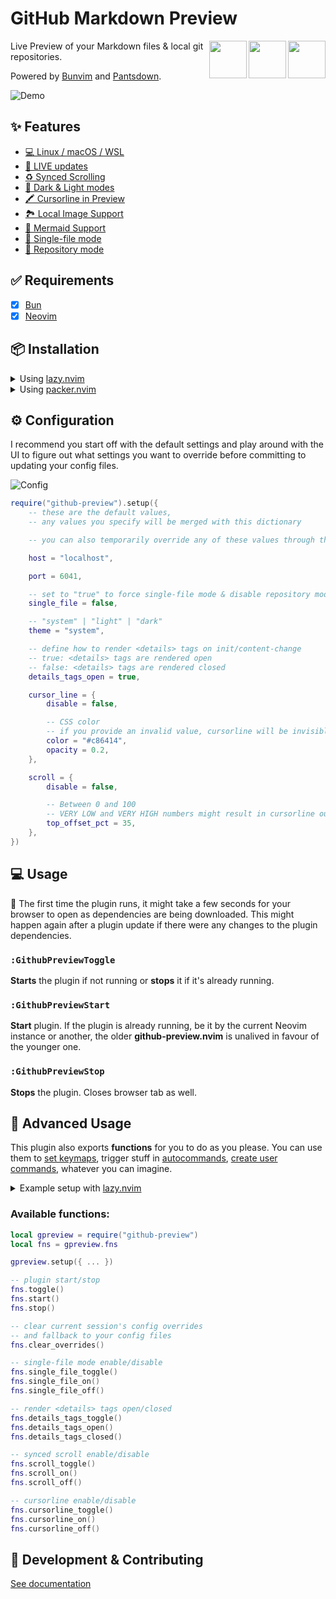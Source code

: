 # GitHub Markdown Preview

[<img src="https://raw.githubusercontent.com/wallpants/github-preview.nvim/main/docs/nvim.svg" height="60px" align="right" />](https://neovim.io/)
[<img src="https://raw.githubusercontent.com/wallpants/github-preview.nvim/main/docs/github.svg" height="60px" align="right" />](https://github.com/)
[<img src="https://raw.githubusercontent.com/wallpants/github-preview.nvim/main/docs/bun.svg" height="60px" align="right" />](https://bun.sh/)

Live Preview of your Markdown files & local git repositories.

Powered by [Bunvim](https://github.com/wallpants/bunvim) and [Pantsdown](https://github.com/wallpants/pantsdown).

![Demo](https://raw.githubusercontent.com/wallpants/gifs/main/github-preview.nvim/demo.gif)

## ✨ Features

-   [💻 Linux / macOS / WSL](https://github.com/wallpants/github-preview.nvim/blob/main/docs/features.md#-linux--macos--wsl)
-   [🔴 LIVE updates](https://github.com/wallpants/github-preview.nvim/blob/main/docs/features.md#-live-updates)
-   [♻️ Synced Scrolling](https://github.com/wallpants/github-preview.nvim/blob/main/docs/features.md#%EF%B8%8F-synced-scrolling)
-   [🌈 Dark & Light modes](https://github.com/wallpants/github-preview.nvim/blob/main/docs/features.md#-dark--light-modes)
-   [🖍️ Cursorline in Preview](https://github.com/wallpants/github-preview.nvim/blob/main/docs/features.md#%EF%B8%8F-cursorline-in-preview)
-   [🏞️ Local Image Support](https://github.com/wallpants/github-preview.nvim/blob/main/docs/features.md#%EF%B8%8F-local-image-support)
-   [🧜 Mermaid Support](https://github.com/wallpants/github-preview.nvim/blob/main/docs/features.md#-mermaid-support)
-   [📄 Single-file mode](https://github.com/wallpants/github-preview.nvim/blob/main/docs/features.md#-single-file-mode)
-   [📂 Repository mode](https://github.com/wallpants/github-preview.nvim/blob/main/docs/features.md#-repository-mode)

## ✅ Requirements

-   [x] [Bun](https://bun.sh)
-   [x] [Neovim](https://neovim.io)

## 📦 Installation

<details>
    <summary>
        Using <a href="https://github.com/folke/lazy.nvim">lazy.nvim</a>
    </summary>

```lua
{
    "wallpants/github-preview.nvim",
    -- version = "*", -- latest stable version, may have breaking changes if major version changed
    -- version = "^1.0.0", -- pin major version, include fixes and features that do not have breaking changes
    cmd = { "GithubPreviewToggle" },
    opts = {
        -- config goes here
        -- or empty for default settings
    }
}
```

</details>

<details>
    <summary>
        Using <a href="https://github.com/wbthomason/packer.nvim">packer.nvim</a>
    </summary>

```lua
use {
    "wallpants/github-preview.nvim",
    disable = false,
    opt = true,
    cmd = { "GithubPreviewToggle" },
    -- tag = "*", -- latest stable version, may have breaking changes if major version changed
    -- tag = "v1.0.0", -- pin specific tag
    config = function()
        require("github-preview").setup({
            -- config goes here
            -- or empty for default settings
        })
    end,
}
```

</details>

## ⚙️ Configuration

I recommend you start off with the default settings and play around with the UI to figure out
what settings you want to override before committing to updating your config files.

![Config](https://raw.githubusercontent.com/wallpants/gifs/main/github-preview.nvim/config.gif)

```lua
require("github-preview").setup({
	-- these are the default values,
	-- any values you specify will be merged with this dictionary

	-- you can also temporarily override any of these values through the web UI

	host = "localhost",

	port = 6041,

	-- set to "true" to force single-file mode & disable repository mode
	single_file = false,

	-- "system" | "light" | "dark"
	theme = "system",

	-- define how to render <details> tags on init/content-change
	-- true: <details> tags are rendered open
	-- false: <details> tags are rendered closed
	details_tags_open = true,

	cursor_line = {
		disable = false,

		-- CSS color
		-- if you provide an invalid value, cursorline will be invisible
		color = "#c86414",
		opacity = 0.2,
	},

	scroll = {
		disable = false,

		-- Between 0 and 100
		-- VERY LOW and VERY HIGH numbers might result in cursorline out of screen
		top_offset_pct = 35,
	},
})
```

## 💻 Usage

🚨 The first time the plugin runs, it might take a few seconds for your browser to open as dependencies are being downloaded.
This might happen again after a plugin update if there were any changes to the plugin dependencies.

### `:GithubPreviewToggle`

**Starts** the plugin if not running or **stops** it if it's already running.

### `:GithubPreviewStart`

**Start** plugin. If the plugin is already running, be it by the current Neovim
instance or another, the older **github-preview.nvim** is unalived in favour of
the younger one.

### `:GithubPreviewStop`

**Stops** the plugin. Closes browser tab as well.

## 🧠 Advanced Usage

This plugin also exports **functions** for you to do as you please.
You can use them to [set keymaps](<https://neovim.io/doc/user/lua.html#vim.keymap.set()>),
trigger stuff in [autocommands](<https://neovim.io/doc/user/api.html#nvim_create_autocmd()>),
[create user commands](<https://neovim.io/doc/user/api.html#nvim_create_user_command()>),
whatever you can imagine.

<details>
    <summary>
        Example setup with <a href="https://github.com/folke/lazy.nvim">lazy.nvim</a>
    </summary>

```lua
{
    "wallpants/github-preview.nvim",
    keys = { "<leader>mpt" },
    opts = {
        theme = "light",
        details_tags_open = false,
        scroll = {
            top_offset_pct = 50,
        },
    },
    config = function(_, opts)
        local gpreview = require("github-preview")
        gpreview.setup(opts)

        local fns = gpreview.fns
        vim.keymap.set("n", "<leader>mpt", fns.toggle)
        vim.keymap.set("n", "<leader>mpc", fns.cursorline_toggle)
        vim.keymap.set("n", "<leader>mpd", fns.details_tags_toggle)
    end,
},
```

</details>

### Available functions:

```lua
local gpreview = require("github-preview")
local fns = gpreview.fns

gpreview.setup({ ... })

-- plugin start/stop
fns.toggle()
fns.start()
fns.stop()

-- clear current session's config overrides
-- and fallback to your config files
fns.clear_overrides()

-- single-file mode enable/disable
fns.single_file_toggle()
fns.single_file_on()
fns.single_file_off()

-- render <details> tags open/closed
fns.details_tags_toggle()
fns.details_tags_open()
fns.details_tags_closed()

-- synced scroll enable/disable
fns.scroll_toggle()
fns.scroll_on()
fns.scroll_off()

-- cursorline enable/disable
fns.cursorline_toggle()
fns.cursorline_on()
fns.cursorline_off()
```

## 👷 Development & Contributing

[See documentation](https://github.com/wallpants/github-preview.nvim/blob/main/docs/development.md)

